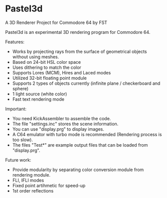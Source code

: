 # Pastel3d
A 3D Renderer Project for Commodore 64 by FST

Pastel3d is an experimental 3D rendering program for Commodore 64.

Features:
- Works by projecting rays from the surface of geometrical objects without using meshes.
- Based on 24-bit HSL color space
- Uses dithering to match the color
- Supports Lores (MCM), Hires and Laced modes
- Utilized 32-bit floating point module
- Supports 2 types of objects currently (infinite plane / checkerboard and sphere)
- 1 light source (white color)
- Fast text rendering mode

Important:
- You need KickAssembler to assemble the code.
- The file "settings.inc" stores the scene information.
- You can use "display.prg" to display images.
- A C64 emulator with turbo mode is recommended (Rendering process is too slow).
- The files "Test*" are example output files that can be loaded from "display.prg".

Future work:
- Provide modularity by separating color conversion module from rendering module.
- FLI, IFLI modes
- Fixed point artihmetic for speed-up
- 1st order reflections
